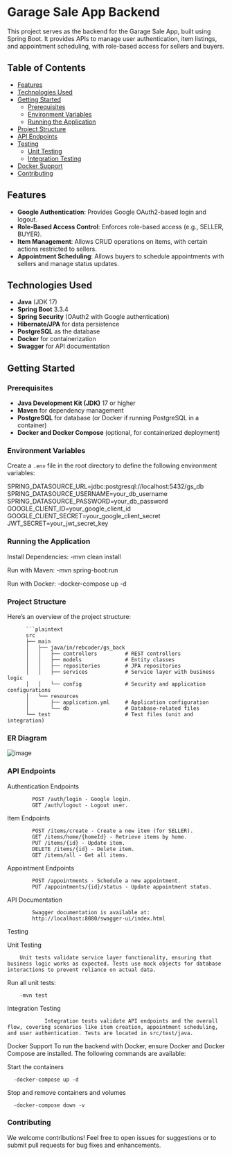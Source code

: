 # Garage Sale App Backend

This project serves as the backend for the Garage Sale App, built using Spring Boot. It provides APIs to manage user authentication, item listings, and appointment scheduling, with role-based access for sellers and buyers.

## Table of Contents

- [Features](#features)
- [Technologies Used](#technologies-used)
- [Getting Started](#getting-started)
  - [Prerequisites](#prerequisites)
  - [Environment Variables](#environment-variables)
  - [Running the Application](#running-the-application)
- [Project Structure](#project-structure)
- [API Endpoints](#api-endpoints)
- [Testing](#testing)
  - [Unit Testing](#unit-testing)
  - [Integration Testing](#integration-testing)
- [Docker Support](#docker-support)
- [Contributing](#contributing)

## Features

- **Google Authentication**: Provides Google OAuth2-based login and logout.
- **Role-Based Access Control**: Enforces role-based access (e.g., SELLER, BUYER).
- **Item Management**: Allows CRUD operations on items, with certain actions restricted to sellers.
- **Appointment Scheduling**: Allows buyers to schedule appointments with sellers and manage status updates.

## Technologies Used

- **Java** (JDK 17)
- **Spring Boot** 3.3.4
- **Spring Security** (OAuth2 with Google authentication)
- **Hibernate/JPA** for data persistence
- **PostgreSQL** as the database
- **Docker** for containerization
- **Swagger** for API documentation

## Getting Started

### Prerequisites

- **Java Development Kit (JDK)** 17 or higher
- **Maven** for dependency management
- **PostgreSQL** for database (or Docker if running PostgreSQL in a container)
- **Docker and Docker Compose** (optional, for containerized deployment)

### Environment Variables

Create a `.env` file in the root directory to define the following environment variables:

SPRING_DATASOURCE_URL=jdbc:postgresql://localhost:5432/gs_db
SPRING_DATASOURCE_USERNAME=your_db_username
SPRING_DATASOURCE_PASSWORD=your_db_password
GOOGLE_CLIENT_ID=your_google_client_id
GOOGLE_CLIENT_SECRET=your_google_client_secret
JWT_SECRET=your_jwt_secret_key

### Running the Application
Install Dependencies:
-mvn clean install

Run with Maven:
-mvn spring-boot:run

Run with Docker:
-docker-compose up -d

### Project Structure
Here’s an overview of the project structure:

          ```plaintext
          src
          ├── main
          │   ├── java/in/rebcoder/gs_back
          │   │   ├── controllers         # REST controllers
          │   │   ├── models              # Entity classes
          │   │   ├── repositories        # JPA repositories
          │   │   ├── services            # Service layer with business logic
          │   │   └── config              # Security and application configurations
          │   └── resources
          │       ├── application.yml     # Application configuration
          │       └── db                  # Database-related files
          └── test                        # Test files (unit and integration)

### ER Diagram
![image](https://github.com/user-attachments/assets/879e1746-a397-47f2-a858-7139761e0e57)

### API Endpoints

Authentication Endpoints

            POST /auth/login - Google login.
            GET /auth/logout - Logout user.

Item Endpoints

            POST /items/create - Create a new item (for SELLER).
            GET /items/home/{homeId} - Retrieve items by home.
            PUT /items/{id} - Update item.
            DELETE /items/{id} - Delete item.
            GET /items/all - Get all items.

Appointment Endpoints

            POST /appointments - Schedule a new appointment.
            PUT /appointments/{id}/status - Update appointment status.

API Documentation

            Swagger documentation is available at:
            http://localhost:8080/swagger-ui/index.html

Testing

Unit Testing

        Unit tests validate service layer functionality, ensuring that business logic works as expected. Tests use mock objects for database interactions to prevent reliance on actual data.

Run all unit tests:

        -mvn test

Integration Testing
        
                Integration tests validate API endpoints and the overall flow, covering scenarios like item creation, appointment scheduling, and user authentication. Tests are located in src/test/java.

Docker Support
To run the backend with Docker, ensure Docker and Docker Compose are installed. The following commands are available:

Start the containers

      -docker-compose up -d
Stop and remove containers and volumes

      -docker-compose down -v

### Contributing
We welcome contributions! Feel free to open issues for suggestions or to submit pull requests for bug fixes and enhancements.
